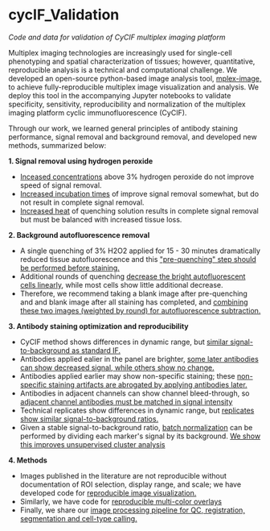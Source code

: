 # cycIF_Validation
*Code and data for validation of CyCIF multiplex imaging platform*

Multiplex imaging technologies are increasingly used for single-cell phenotyping and spatial characterization of tissues; however, quantitative, reproducible analysis is a technical and computational challenge. We developed an open-source python-based image analysis tool, [mplex-image,](https://github.com/engjen/cycIF_Validation/blob/master/README.md) to achieve fully-reproducible multiplex image visualization and analysis. We deploy this tool in the accompanying Jupyter notebooks to validate specificity, sensitivity, reproducibility and normalization of the multiplex imaging platform cyclic immunofluorescence (CyCIF). 

Through our work, we learned general principles of antibody staining performance, signal removal and background removal, and developed new methods, summarized below:

 **1. Signal removal using hydrogen peroxide**
 - [Inceased concentrations](https://github.com/engjen/cycIF_Validation/blob/master/Fig2_Quenching_analysis.ipynb) above 3% hydrogen peroxide do not improve speed of signal removal.
 - [Increased incubation times](https://github.com/engjen/cycIF_Validation/blob/master/Fig2_Quenching_analysis.ipynb) of improve signal removal somewhat, but do not result in complete signal removal.
 - [Increased heat](https://github.com/engjen/cycIF_Validation/blob/master/Fig2_Quenching_analysis.ipynb) of quenching solution results in complete signal removal but must be balanced with increased tissue loss.
 
 **2. Background autofluorescence removal**
 - A single quenching of 3% H2O2 applied for 15 - 30 minutes dramatically reduced tissue autofluorescence and this ["pre-quenching" step should be performed before staining.](https://github.com/engjen/cycIF_Validation/blob/master/Fig2_Quenching_Single_Cell.ipynb)
 - Additional rounds of quenching [decrease the bright autofluorescent cells linearly](https://github.com/engjen/cycIF_Validation/blob/master/Fig2_Quenching_Single_Cell.ipynb), while most cells show little additional decrease.
 - Therefore, we recommend taking a blank image after pre-quenching and and blank image after all staining has completed, and [combining these two images (weighted by round) for autofluorescence subtraction.](https://github.com/engjen/cycIF_Validation/blob/master/Fig2_44290-146_subtractAF_scale_by_round.ipynb)
 
 **3. Antibody staining optimization and reproducibility**
 - CyCIF method shows differences in dynamic range, but [similar signal-to-background as standard IF.](https://github.com/engjen/cycIF_Validation/blob/master/Fig1_SinglevsCyclic_analysis_44290.ipynb)
 - Antibodies applied ealier in the panel are brighter, [some later antibodies can show decreased signal, while others show no change.](https://github.com/engjen/cycIF_Validation/blob/master/Fig2_EarlyvsLate_K157_analysis.ipynb)
 - Antibodies applied earlier may show non-specific staining; these [non-specific staining artifacts are abrogated by applying antibodies later.](https://github.com/engjen/cycIF_Validation/blob/master/Fig2_OrderOptimization_K154vsK175_analysis.ipynb)
 - Antibodies in adjacent channels can show channel bleed-through, so [adjacent channel antibodies must be matched in signal intensity](https://github.com/engjen/cycIF_Validation/blob/master/Fig2_OrderOptimization_K154vsK175_analysis.ipynb)
 - Technical replicates show differences in dynamic range, but [replicates show similar signal-to-background ratios.](https://github.com/engjen/cycIF_Validation/blob/master/Fig3_TMAReplicates_analysis.ipynb)
 - Given a stable signal-to-background ratio, [batch normalization](https://github.com/engjen/cycIF_Validation/blob/master/Fig3_Normalize_JE-TMA-reps_cluster_analysis.ipynb) can be performed by dividing each marker's signal by its background. [We show this improves unsupervised cluster analysis](https://github.com/engjen/cycIF_Validation/blob/master/Fig3_Normalize_JE-TMA-reps_plot.ipynb)
 
 
 **4. Methods**
 - Images published in the literature are not reproducible without documentation of ROI selection, display range, and scale; we have developed code for [reproducible image visualization.](https://github.com/engjen/cycIF_Validation/blob/master/Figure2_Image_Analysis_Visualization.ipynb)
 - Similarly, we have code for [reproducible multi-color overlays](https://github.com/engjen/cycIF_Validation/blob/master/Figure1-3_Image_Visualization.ipynb)
 - Finally, we share our [image processing pipeline for QC, registration, segmentation and cell-type calling.](https://gitlab.com/engje/cmif)
